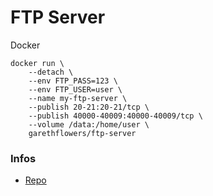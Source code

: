 # FTP Server

Docker

```
docker run \
	--detach \
	--env FTP_PASS=123 \
	--env FTP_USER=user \
	--name my-ftp-server \
	--publish 20-21:20-21/tcp \
	--publish 40000-40009:40000-40009/tcp \
	--volume /data:/home/user \
	garethflowers/ftp-server
```

### Infos
+ [Repo](https://github.com/garethflowers/docker-ftp-server)
